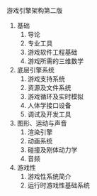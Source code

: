 游戏引擎架构第二版

1. 基础
	1. 导论
	2. 专业工具
	3. 游戏软件工程基础
	4. 游戏所需的三维数学
2. 底层引擎系统
	1. 游戏支持系统
	2. 资源及文件系统
	3. 游戏循环及实时模拟
	4. 人体学接口设备
	5. 调试及开发工具
3. 图形、运动与声音
	1. 渲染引擎
	2. 动画系统
	3. 碰撞及刚体动力学
	4. 音频
4. 游戏性
	1. 游戏性系统简介
	2. 运行时游戏性基础系统	